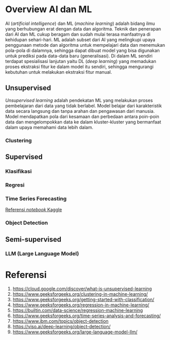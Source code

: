 # Overview AI dan ML

AI (_artificial intelligence_) dan ML (_machine learning_) adalah bidang ilmu
yang berhubungan erat dengan data dan algoritma. Teknik dan penerapan dari AI
dan ML cukup beragam dan sudah mulai terasa manfaatnya di kehidupan
sehari-hari. ML adalah subset dari AI yang melingkupi upaya penggunaan metode
dan algoritma untuk mempelajari data dan menemukan pola-pola di dalamnya, sehingga
dapat dibuat model yang bisa digunakan untuk prediksi pada data-data baru
(generalisasi). Di dalam ML sendiri terdapat spesialisasi lanjutan yaitu
DL (_deep learning_) yang memadukan proses ekstraksi fitur ke dalam model itu
sendiri, sehingga mengurangi kebutuhan untuk melakukan ekstraksi fitur manual.

## Unsupervised

_Unsupervised learning_ adalah pendekatan ML yang melakukan proses pembelajaran
dari data yang tidak berlabel. Model belajar dari karakteristik data secara
langsung dan tanpa arahan dan pengawasan dari manusia. Model mendapatkan pola
dari kesamaan dan perbedaan antara poin-poin data dan mengelompokkan data ke
dalam kluster-kluster yang bermanfaat dalam upaya memahami data lebih dalam.

### Clustering

## Supervised

### Klasifikasi

### Regresi

### Time Series Forecasting

[Referensi _notebook_ Kaggle](https://www.kaggle.com/code/jegun19/predictive-maintenance-time-series-forecasting)

### Object Detection

## Semi-supervised

### LLM (Large Language Model)

# Referensi

1. https://cloud.google.com/discover/what-is-unsupervised-learning
2. https://www.geeksforgeeks.org/clustering-in-machine-learning/
3. https://www.geeksforgeeks.org/getting-started-with-classification/
4. https://www.geeksforgeeks.org/regression-in-machine-learning/
5. https://builtin.com/data-science/regression-machine-learning
6. https://www.geeksforgeeks.org/time-series-analysis-and-forecasting/
7. https://www.ibm.com/topics/object-detection
8. https://viso.ai/deep-learning/object-detection/
9. https://www.geeksforgeeks.org/large-language-model-llm/

